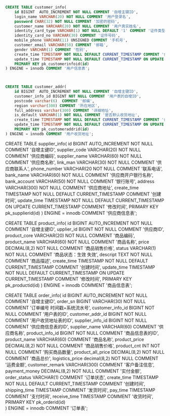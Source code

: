 

```sql
CREATE TABLE customer_info(  
	id BIGINT  AUTO_INCREMENT NOT NULL COMMENT '自增主键ID',  
	login_name VARCHAR(20) NOT NULL COMMENT '用户登录名',  
	password CHAR(32) NOT NULL COMMENT '加密的密码',  
	customer_name VARCHAR(20) NOT NULL COMMENT '用户真实姓名',
	identity_card_type VARCHAR(1) NOT NULL DEFAULT '1' COMMENT '证件类型：1 身份证，2 护照'
	identity_card_no VARCHAR(30) COMMENT '证件号码',
	mobile_phone VARCHAR(11) UNSIGNED COMMENT '手机号',
	customer_email VARCHAR(50) COMMENT '邮箱',
	gender VARCHAR(1) COMMENT '性别',
	create_time TIMESTAMP NOT NULL DEFAULT CURRENT_TIMESTAMP COMMENT '创建时间',
	update_time TIMESTAMP NOT NULL DEFAULT CURRENT_TIMESTAMP ON UPDATE CURRENT_TIMESTAMP COMMENT '修改时间',
	PRIMARY KEY pk_customerinfoid(id)
) ENGINE = innodb COMMENT '用户信息表';


		
CREATE TABLE customer_addr(
	id BIGINT  AUTO_INCREMENT NOT NULL COMMENT '自增主键ID',
	customer_info_id BIGINT NOT NULL COMMENT '用户表的自增ID',
	postcode varchar(6)  COMMENT '邮编',
	region varchar(300) COMMENT '所在地区',
	full_address varchar(300) COMMENT '详细地址',
	is_default VARCHAR(1) NOT NULL COMMENT '是否默认收货地址',
	create_time TIMESTAMP NOT NULL DEFAULT CURRENT_TIMESTAMP COMMENT '创建时间',
	update_time TIMESTAMP NOT NULL DEFAULT CURRENT_TIMESTAMP ON UPDATE CURRENT_TIMESTAMP COMMENT '修改时间',
	PRIMARY KEY pk_customeraddrid(id)
) ENGINE = innodb COMMENT '用户收货地址';
```

CREATE TABLE supplier_info(
	id BIGINT  AUTO_INCREMENT NOT NULL COMMENT '自增主键ID',
	supplier_code VARCHAR(20) NOT NULL COMMENT '供应商编码',
	supplier_name VARCHAR(60) NOT NULL COMMENT '供应商名称',
	link_man VARCHAR(30) NOT NULL COMMENT '供应商联系人',
	phone_number VARCHAR(20 NOT NULL COMMENT '联系电话',
	bank_name VARCHAR(60) NOT NULL COMMENT '供应商开户银行名称',
	bank_account VARCHAR(50) NOT NULL COMMENT '银行账号',
	address VARCHAR(300) NOT NULL COMMENT '供应商地址',
	create_time TIMESTAMP NOT NULL DEFAULT CURRENT_TIMESTAMP COMMENT '创建时间',
	update_time TIMESTAMP NOT NULL DEFAULT CURRENT_TIMESTAMP ON UPDATE CURRENT_TIMESTAMP COMMENT '修改时间',
	PRIMARY KEY pk_supplierid(id)
) ENGINE = innodb COMMENT '供应商信息表';


CREATE TABLE product_info(
	id BIGINT  AUTO_INCREMENT NOT NULL COMMENT '自增主键ID',
	upplier_id BIGINT NOT NULL COMMENT '供应商ID',
	product_core VARCHAR(20) NOT NULL COMMENT '商品编码',
	product_name VARCHAR(60) NOT NULL COMMENT '商品名称',
	price DECIMAL(8,2) NOT NULL COMMENT '商品销售价格',
	status VARCHAR(1) NOT NULL  COMMENT '商品状态：生效 失效',
	descript TEXT NOT NULL COMMENT '商品描述',
	create_time TIMESTAMP NOT NULL DEFAULT CURRENT_TIMESTAMP COMMENT '创建时间',
	update_time TIMESTAMP NOT NULL DEFAULT CURRENT_TIMESTAMP ON UPDATE CURRENT_TIMESTAMP COMMENT '修改时间',
	PRIMARY KEY pk_productid(id)
) ENGINE = innodb COMMENT '商品信息表';


CREATE TABLE order_info(
	id BIGINT  AUTO_INCREMENT NOT NULL COMMENT '自增主键ID',
	order_sn BIGINT VARCHAR(30) NOT NULL COMMENT '订单编号 时间戳+系统流水号',
	customer_info_id BIGINT NOT NULL COMMENT '用户表的ID',
	customer_addr_id BIGINT NOT NULL COMMENT '用户收货地址表的ID',
	supplier_info_id BIGINT NOT NULL COMMENT '供应商信息表的ID',
	supplier_name VARCHAR(60) COMMENT '供应商名称',
	product_info_id BIGINT NOT NULL COMMENT '商品信息表的ID',
	product_name VARCHAR(60)  COMMENT '商品名称',
	product_price DECIMAL(8,2) NOT NULL COMMENT '商品销售价格',
	product_cnt INT NOT NULL  COMMENT '购买商品数量',
	product_all_price DECIMAL(8,2) NOT NULL COMMENT '商品总价',
	logistics_price decimal(8,2) NOT NULL COMMENT '运费金额',
	customer_remark VARCHAR(300) COMMENT '客户备注信息',
	payment_money DECIMAL(8,2) NOT NULL  COMMENT '实付金额',
	order_status VARCHAR(1) COMMENT '订单状态',
	create_time TIMESTAMP NOT NULL DEFAULT CURRENT_TIMESTAMP COMMENT '创建时间',
	shipping_time TIMESTAMP COMMENT '发货时间',
	pay_time TIMESTAMP COMMENT '支付时间',
	receive_time TIMESTAMP COMMENT '收货时间',	
	PRIMARY KEY pk_orderid(id)	
) ENGINE = innodb COMMENT '订单表';

  
  
 
